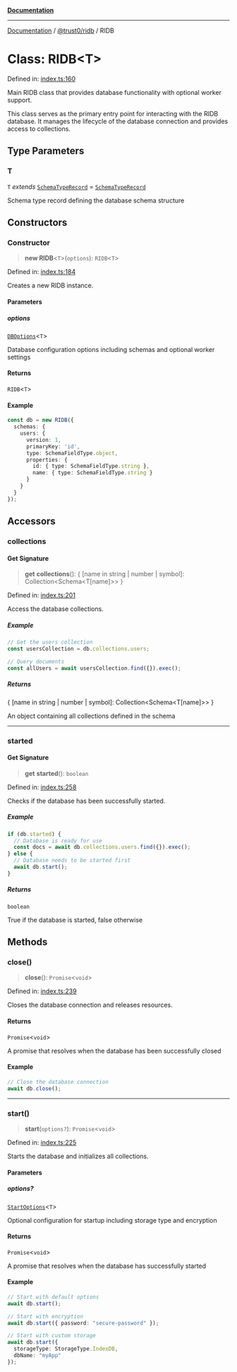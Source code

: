 [**Documentation**](../../../README.md)

***

[Documentation](../../../README.md) / [@trust0/ridb](../README.md) / RIDB

# Class: RIDB\<T\>

Defined in: [index.ts:160](https://github.com/trust0-project/RIDB/blob/3305fbba832297c7c9cd86d5d666516d921be44e/packages/ridb/src/index.ts#L160)

Main RIDB class that provides database functionality with optional worker support.

This class serves as the primary entry point for interacting with the RIDB database.
It manages the lifecycle of the database connection and provides access to collections.

## Type Parameters

### T

`T` *extends* [`SchemaTypeRecord`](https://github.com/trust0-project/RIDB/docs/@trust0/ridb-core/type-aliases/SchemaTypeRecord.md) = [`SchemaTypeRecord`](https://github.com/trust0-project/RIDB/docs/@trust0/ridb-core/type-aliases/SchemaTypeRecord.md)

Schema type record defining the database schema structure

## Constructors

### Constructor

> **new RIDB**\<`T`\>(`options`): `RIDB`\<`T`\>

Defined in: [index.ts:184](https://github.com/trust0-project/RIDB/blob/3305fbba832297c7c9cd86d5d666516d921be44e/packages/ridb/src/index.ts#L184)

Creates a new RIDB instance.

#### Parameters

##### options

[`DBOptions`](../type-aliases/DBOptions.md)\<`T`\>

Database configuration options including schemas and optional worker settings

#### Returns

`RIDB`\<`T`\>

#### Example

```typescript
const db = new RIDB({
  schemas: {
    users: {
      version: 1,
      primaryKey: 'id',
      type: SchemaFieldType.object,
      properties: {
        id: { type: SchemaFieldType.string },
        name: { type: SchemaFieldType.string }
      }
    }
  }
});
```

## Accessors

### collections

#### Get Signature

> **get** **collections**(): \{ \[name in string \| number \| symbol\]: Collection\<Schema\<T\[name\]\>\> \}

Defined in: [index.ts:201](https://github.com/trust0-project/RIDB/blob/3305fbba832297c7c9cd86d5d666516d921be44e/packages/ridb/src/index.ts#L201)

Access the database collections.

##### Example

```typescript
// Get the users collection
const usersCollection = db.collections.users;

// Query documents
const allUsers = await usersCollection.find({}).exec();
```

##### Returns

\{ \[name in string \| number \| symbol\]: Collection\<Schema\<T\[name\]\>\> \}

An object containing all collections defined in the schema

***

### started

#### Get Signature

> **get** **started**(): `boolean`

Defined in: [index.ts:258](https://github.com/trust0-project/RIDB/blob/3305fbba832297c7c9cd86d5d666516d921be44e/packages/ridb/src/index.ts#L258)

Checks if the database has been successfully started.

##### Example

```typescript
if (db.started) {
  // Database is ready for use
  const docs = await db.collections.users.find({}).exec();
} else {
  // Database needs to be started first
  await db.start();
}
```

##### Returns

`boolean`

True if the database is started, false otherwise

## Methods

### close()

> **close**(): `Promise`\<`void`\>

Defined in: [index.ts:239](https://github.com/trust0-project/RIDB/blob/3305fbba832297c7c9cd86d5d666516d921be44e/packages/ridb/src/index.ts#L239)

Closes the database connection and releases resources.

#### Returns

`Promise`\<`void`\>

A promise that resolves when the database has been successfully closed

#### Example

```typescript
// Close the database connection
await db.close();
```

***

### start()

> **start**(`options?`): `Promise`\<`void`\>

Defined in: [index.ts:225](https://github.com/trust0-project/RIDB/blob/3305fbba832297c7c9cd86d5d666516d921be44e/packages/ridb/src/index.ts#L225)

Starts the database and initializes all collections.

#### Parameters

##### options?

[`StartOptions`](../type-aliases/StartOptions.md)\<`T`\>

Optional configuration for startup including storage type and encryption

#### Returns

`Promise`\<`void`\>

A promise that resolves when the database has successfully started

#### Example

```typescript
// Start with default options
await db.start();

// Start with encryption
await db.start({ password: "secure-password" });

// Start with custom storage
await db.start({ 
  storageType: StorageType.IndexDB,
  dbName: "myApp"
});
```
